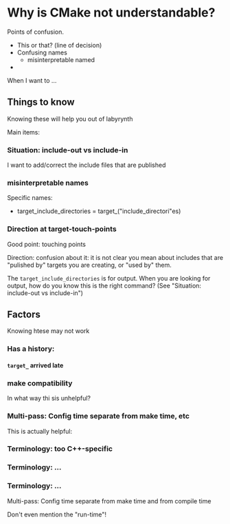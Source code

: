 # Why is CMake not understandable?

Points of confusion.
* This or that? (line of decision)
* Confusing names
   * misinterpretable named
* 

When I want to ...

## Things to know
Knowing these will help you out of labyrynth

Main items:

### Situation: include-out vs include-in
I want to add/correct the include files that are published


### misinterpretable names

Specific names:

* target_include_directories = target_("include_directori"es)

### Direction at target-touch-points
Good point: touching points

Direction: confusion about it: it is not clear you mean about includes that are "pulished by" targets you are creating, or "used by" them.

The `target_include_directories` is for output.
When you are looking for output, how do you know this is the right command? (See "Situation: include-out vs include-in")

## Factors
Knowing htese may not work

### Has a history:
#### `target_` arrived late
### make compatibility
In what way thi sis unhelpful?
### Multi-pass: Config time separate from make time, etc
This is actually helpful:
### Terminology: too C++-specific
### Terminology: ...
### Terminology: ...

Multi-pass: Config time separate from make time and from compile time

Don't even mention the "run-time"!
